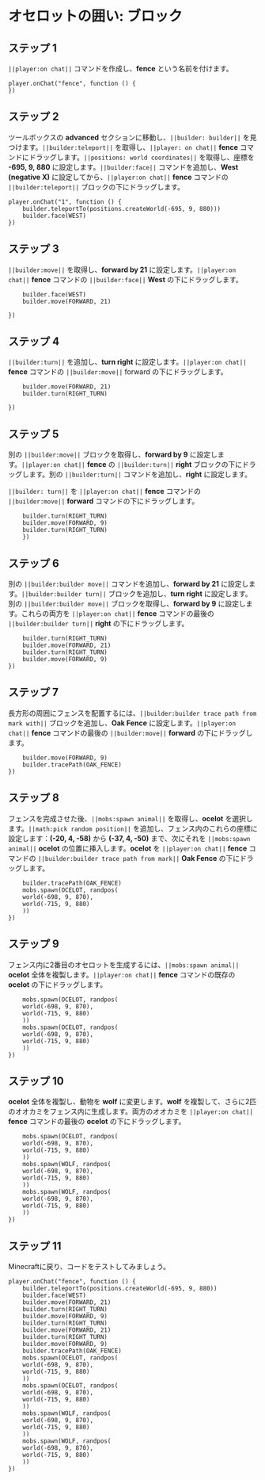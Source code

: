 # オセロットの囲い: ブロック

## ステップ 1
``||player:on chat||`` コマンドを作成し、**fence** という名前を付けます。

```blocks
player.onChat("fence", function () {
})
```

## ステップ 2

ツールボックスの **advanced** セクションに移動し、``||builder: builder||`` を見つけます。``||builder:teleport||`` を取得し、``||player: on chat||`` **fence** コマンドにドラッグします。``||positions: world coordinates||`` を取得し、座標を **-695, 9, 880** に設定します。``||builder:face||`` コマンドを追加し、**West (negative X)** に設定してから、``||player:on chat||`` **fence** コマンドの ``||builder:teleport||`` ブロックの下にドラッグします。

```blocks
player.onChat("1", function () {
    builder.teleportTo(positions.createWorld(-695, 9, 880)))
    builder.face(WEST)
})
```

## ステップ 3

``||builder:move||`` を取得し、**forward by 21** に設定します。``||player:on chat||`` **fence** コマンドの ``||builder:face||`` **West** の下にドラッグします。

```blocks
    builder.face(WEST)
    builder.move(FORWARD, 21)

})
```

## ステップ 4

``||builder:turn||`` を追加し、**turn right** に設定します。``||player:on chat||`` **fence** コマンドの ``||builder:move||`` forward の下にドラッグします。

```blocks
    builder.move(FORWARD, 21)
    builder.turn(RIGHT_TURN)
    
})
```

## ステップ 5

別の ``||builder:move||`` ブロックを取得し、**forward by 9** に設定します。``||player:on chat||`` **fence** の ``||builder:turn||`` **right** ブロックの下にドラッグします。別の ``||builder:turn||`` コマンドを追加し、**right** に設定します。

``||builder: turn||`` を ``||player:on chat||`` **fence** コマンドの ``||builder:move||`` **forward** コマンドの下にドラッグします。

```blocks
    builder.turn(RIGHT_TURN)
    builder.move(FORWARD, 9)
    builder.turn(RIGHT_TURN)
    })
```

## ステップ 6

別の ``||builder:builder move||`` コマンドを追加し、**forward by 21** に設定します。``||builder:builder turn||`` ブロックを追加し、**turn right** に設定します。別の ``||builder:builder move||`` ブロックを取得し、**forward by 9** に設定します。これらの両方を ``||player:on chat||`` **fence** コマンドの最後の ``||builder:builder turn||`` **right** の下にドラッグします。

```blocks
    builder.turn(RIGHT_TURN)
    builder.move(FORWARD, 21)
    builder.turn(RIGHT_TURN)
    builder.move(FORWARD, 9)
})
```

## ステップ 7

長方形の周囲にフェンスを配置するには、``||builder:builder trace path from mark with||`` ブロックを追加し、**Oak Fence** に設定します。``||player:on chat||`` **fence** コマンドの最後の ``||builder:move||`` **forward** の下にドラッグします。

```blocks
    builder.move(FORWARD, 9)
    builder.tracePath(OAK_FENCE)
})
```

## ステップ 8

フェンスを完成させた後、``||mobs:spawn animal||`` を取得し、**ocelot** を選択します。``||math:pick random position||`` を追加し、フェンス内のこれらの座標に設定します：**(-20, 4, -58)** から **(-37, 4, -50)** まで、次にそれを ``||mobs:spawn animal||`` **ocelot** の位置に挿入します。**ocelot** を ``||player:on chat||`` **fence** コマンドの ``||builder:builder trace path from mark||`` **Oak Fence** の下にドラッグします。

```blocks
    builder.tracePath(OAK_FENCE)
    mobs.spawn(OCELOT, randpos(
    world(-698, 9, 870),
    world(-715, 9, 880)
    ))
})
```

## ステップ 9

フェンス内に2番目のオセロットを生成するには、``||mobs:spawn animal||`` **ocelot** 全体を複製します。``||player:on chat||`` **fence** コマンドの既存の **ocelot** の下にドラッグします。

```blocks
    mobs.spawn(OCELOT, randpos(
    world(-698, 9, 870),
    world(-715, 9, 880)
    ))
    mobs.spawn(OCELOT, randpos(
    world(-698, 9, 870),
    world(-715, 9, 880)
    ))
})
```

## ステップ 10

**ocelot** 全体を複製し、動物を **wolf** に変更します。**wolf** を複製して、さらに2匹のオオカミをフェンス内に生成します。両方のオオカミを ``||player:on chat||`` **fence** コマンドの最後の **ocelot** の下にドラッグします。

```blocks
    mobs.spawn(OCELOT, randpos(
    world(-698, 9, 870),
    world(-715, 9, 880)
    ))
    mobs.spawn(WOLF, randpos(
    world(-698, 9, 870),
    world(-715, 9, 880)
    ))
    mobs.spawn(WOLF, randpos(
    world(-698, 9, 870),
    world(-715, 9, 880)
    ))
})
```

## ステップ 11

Minecraftに戻り、コードをテストしてみましょう。

```blocks
player.onChat("fence", function () {
    builder.teleportTo(positions.createWorld(-695, 9, 880))
    builder.face(WEST)
    builder.move(FORWARD, 21)
    builder.turn(RIGHT_TURN)
    builder.move(FORWARD, 9)
    builder.turn(RIGHT_TURN)
    builder.move(FORWARD, 21)
    builder.turn(RIGHT_TURN)
    builder.move(FORWARD, 9)
    builder.tracePath(OAK_FENCE)
    mobs.spawn(OCELOT, randpos(
    world(-698, 9, 870),
    world(-715, 9, 880)
    ))
    mobs.spawn(OCELOT, randpos(
    world(-698, 9, 870),
    world(-715, 9, 880)
    ))
    mobs.spawn(WOLF, randpos(
    world(-698, 9, 870),
    world(-715, 9, 880)
    ))
    mobs.spawn(WOLF, randpos(
    world(-698, 9, 870),
    world(-715, 9, 880)
    ))
})
```
